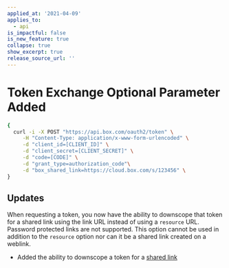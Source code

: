 ```yaml
---
applied_at: '2021-04-09'
applies_to:
  - api
is_impactful: false
is_new_feature: true
collapse: true
show_excerpt: true
release_source_url: ''
---
```


# Token Exchange Optional Parameter Added

<!-- more -->

```bash
{
  curl -i -X POST "https://api.box.com/oauth2/token" \
     -H "Content-Type: application/x-www-form-urlencoded" \
     -d "client_id=[CLIENT_ID]" \
     -d "client_secret=[CLIENT_SECRET]" \
     -d "code=[CODE]" \
     -d "grant_type=authorization_code"\
     -d "box_shared_link=https://cloud.box.com/s/123456" \
}
```

## Updates

When requesting a token, you now have the ability to downscope that token for a shared link using the link URL instead of using a `resource` URL. Password protected links are not supported. This option cannot be used in addition to the `resource` option nor can it be a shared link created on a weblink.

- Added the ability to downscope a token for a [shared link](g://shared-links)

